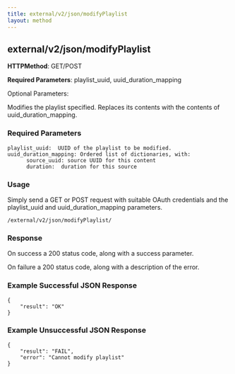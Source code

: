 ```yaml
---
title: external/v2/json/modifyPlaylist
layout: method
---
```

## external/v2/json/modifyPlaylist

**HTTPMethod**: GET/POST

**Required Parameters**: playlist_uuid, uuid_duration_mapping

Optional Parameters:

Modifies the playlist specified.  Replaces its contents with the contents of uuid_duration_mapping.

### Required Parameters

    playlist_uuid:  UUID of the playlist to be modified.
    uuid_duration_mapping: Ordered list of dictionaries, with:
          source_uuid: source UUID for this content
          duration:  duration for this source

### Usage

Simply send a GET or POST request with suitable OAuth credentials and the playlist_uuid and uuid_duration_mapping parameters.

`/external/v2/json/modifyPlaylist/`

### Response

On success a 200 status code, along with a success parameter.

On failure a 200 status code, along with a description of the error.

### Example Successful JSON Response

    {
        "result": "OK"
    }

### Example Unsuccessful JSON Response

    {
        "result": "FAIL",
        "error": "Cannot modify playlist" 
    }
